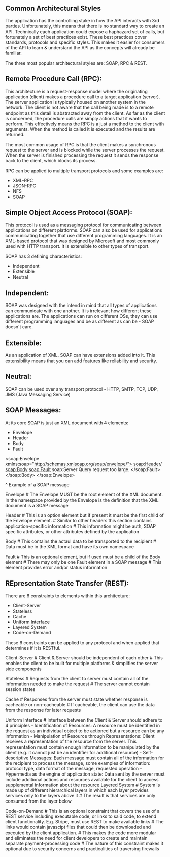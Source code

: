 Common Architectural Styles
---------------------------
The application has the controlling stake in how the API interacts with 3rd parties. Unfortunately, this means that there is no standard way to create an API.
Technically each application could expose a haphazard set of calls, but fortunately a set of best practices exist. These best practices cover standards, protocols and specific styles.
This makes it easier for consumers of the API to learn & understand the API as the concepts will already be familiar.

The three most popular architectural styles are: SOAP, RPC & REST.

Remote Procedure Call (RPC):
----------------------------
This architecture is a request-response model where the originating application (client) makes a procedure call to a target application (server). The server application is typically housed on another system in the network.
The client is not aware that the call being made is to a remote endpoint as this detail is abstracted away from the client. As far as the client is concerned, the procedure calls are simply actions that it wants to perform.
This effectively means the RPC is a just a method to the client with arguments. When the method is called it is executed and the results are returned.

The most common usage of RPC is that the client makes a synchronous request to the server and is blocked while the server processes the request.
When the server is finished processing the request it sends the response back to the client, which blocks its process.

RPC can be applied to multiple transport protocols and some examples are:

- XML-RPC
- JSON-RPC
- NFS
- SOAP

Simple Object Access Protocol (SOAP):
-------------------------------------
This protocol is used as a messaging protocol for communicating between applications on different platforms. SOAP can also be used for applications communicating together that use different programming languages.
It is an XML-based protocol that was designed by Microsoft and most commonly used with HTTP transport. It is extensible to other types of transport.

SOAP has 3 defining characteristics:
- Independent
- Extensible
- Neutral

Independent:
------------
SOAP was designed with the intend in mind that all types of applications can communicate with one another. It is irrelevant how different these applications are. The applications can run on different OSs, they can use 
different programming languages and be as different as can be - SOAP doesn't care.

Extensible:
-----------
As an application of XML, SOAP can have extensions added into it. This extensibility means that you can add features like reliability and security.

Neutral:
--------
SOAP can be used over any transport protocol - HTTP, SMTP, TCP, UDP, JMS (Java Messaging Service)


SOAP Messages:
--------------
At its core SOAP is just an XML document with 4 elements:
- Envelope
- Header
- Body
- Fault

<?xml version="1.0"?>

<soap:Envelope xmlns:soap="http://schemas.xmlsoap.org/soap/envelope/">
    <soap:Header/>
    <soap:Body>
        <soap:Fault>
            <faultcode>soap:Server</faultcode>
            <faultstring>Query request too large.</faultstring>
        </soap:Fault>
    </soap:Body>
</soap:Envelope>

^ Example of a SOAP message

Envelope
        # The Envelope MUST be the root element of the XML document. In the namespace provided by the Envelope is the definition that the XML document is a SOAP message

Header
        # This is an option element but if present it must be the first child of the Envelope element.
        # Similar to other headers this section contains application-specific information
        # This information might be auth, SOAP specific attributes, or other attributes defined by the application

Body
        # This contains the actaul data to be transported to the recipient
        # Data must be in the XML format and have its own namespace

Fault
        # This is an optional element, but if used must be a child of the Body element
        # There may only be one Fault element in a SOAP message
        # This element provides error and/or status information


REpresentation State Transfer (REST):
-------------------------------------
There are 6 constraints to elements within this architecture:

- Client-Server
- Stateless
- Cache
- Uniform Interface
- Layered System
- Code-on-Demand

These 6 constraints can be applied to any protocol and when applied that determines if it is RESTful.

Client-Server
        # Client & Server should be independent of each other
        # This enables the client to be built for multiple platforms & simplifies the server side components

Stateless
        # Requests from the client to server must contain all of the information needed to make the request
        # The server cannot contain session states

Cache
        # Responses from the server must state whether response is cacheable or non-cacheable
        # If cacheable, the client can use the data from the response for later requests

Uniform Interface
        # Interface between the Client & Server should adhere to 4 principles
            - Identification of Resources: A resource must be identified in the request as an individual object to be actioned but a resource can be any information
            - Manipulation of Resource through Representations: Client receives a representation of the resource from the server. This representation must contain enough information to be manipulated by the client (e.g. it cannot just be an identifier for additional resource)
            - Self-descriptive Messages: Each message must contain all of the information for the recipient to process the message, some examples of information: protocol type, data format of the message, requested operation
            - Hypermedia as the engine of application state: Data sent by the server must include additional actions and resources available for the client to access supplemental information about the resource
Layered System
        # System is made up of different hierarchical layers in which each layer provides services only to the layers above it
        # The result is that services are only consumed from the layer below

Code-on-Demand
        # This is an optional constraint that covers the use of a REST service including executable code, or links to said code, to extend client functionality. E.g. Stripe, must use REST to make available links
        # The links would contain javascipt files that could then be downloaded and executed by the client application.
        # This makes the code more modular and eliminates the need for client developers to create and maintain separate payment-processing code
        # The nature of this constraint makes it optional due to security concerns and practicalities of traversing firewalls
